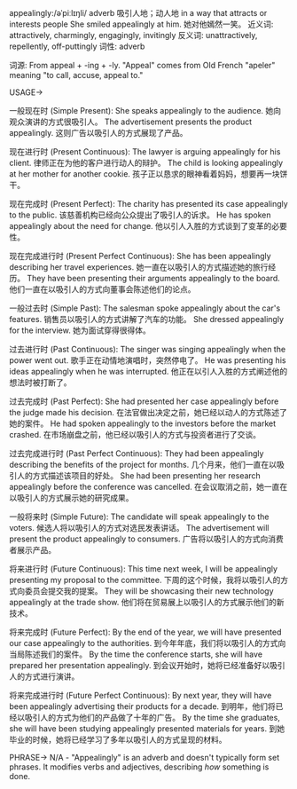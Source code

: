 appealingly:/əˈpiːlɪŋli/
adverb
吸引人地；动人地
in a way that attracts or interests people
She smiled appealingly at him. 她对他嫣然一笑。
近义词: attractively, charmingly, engagingly, invitingly
反义词: unattractively, repellently, off-puttingly
词性: adverb

词源:
From appeal + -ing + -ly.  "Appeal" comes from Old French "apeler" meaning "to call, accuse, appeal to."

USAGE->

一般现在时 (Simple Present):
She speaks appealingly to the audience. 她向观众演讲的方式很吸引人。
The advertisement presents the product appealingly.  这则广告以吸引人的方式展现了产品。


现在进行时 (Present Continuous):
The lawyer is arguing appealingly for his client.  律师正在为他的客户进行动人的辩护。
The child is looking appealingly at her mother for another cookie.  孩子正以恳求的眼神看着妈妈，想要再一块饼干。


现在完成时 (Present Perfect):
The charity has presented its case appealingly to the public.  该慈善机构已经向公众提出了吸引人的诉求。
He has spoken appealingly about the need for change. 他以引人入胜的方式谈到了变革的必要性。


现在完成进行时 (Present Perfect Continuous):
She has been appealingly describing her travel experiences. 她一直在以吸引人的方式描述她的旅行经历。
They have been presenting their arguments appealingly to the board.  他们一直在以吸引人的方式向董事会陈述他们的论点。


一般过去时 (Simple Past):
The salesman spoke appealingly about the car's features.  销售员以吸引人的方式讲解了汽车的功能。
She dressed appealingly for the interview.  她为面试穿得很得体。


过去进行时 (Past Continuous):
The singer was singing appealingly when the power went out.  歌手正在动情地演唱时，突然停电了。
He was presenting his ideas appealingly when he was interrupted. 他正在以引人入胜的方式阐述他的想法时被打断了。


过去完成时 (Past Perfect):
She had presented her case appealingly before the judge made his decision.  在法官做出决定之前，她已经以动人的方式陈述了她的案件。
He had spoken appealingly to the investors before the market crashed. 在市场崩盘之前，他已经以吸引人的方式与投资者进行了交谈。


过去完成进行时 (Past Perfect Continuous):
They had been appealingly describing the benefits of the project for months. 几个月来，他们一直在以吸引人的方式描述该项目的好处。
She had been presenting her research appealingly before the conference was cancelled.  在会议取消之前，她一直在以吸引人的方式展示她的研究成果。


一般将来时 (Simple Future):
The candidate will speak appealingly to the voters.  候选人将以吸引人的方式对选民发表讲话。
The advertisement will present the product appealingly to consumers. 广告将以吸引人的方式向消费者展示产品。


将来进行时 (Future Continuous):
This time next week, I will be appealingly presenting my proposal to the committee. 下周的这个时候，我将以吸引人的方式向委员会提交我的提案。
They will be showcasing their new technology appealingly at the trade show.  他们将在贸易展上以吸引人的方式展示他们的新技术。


将来完成时 (Future Perfect):
By the end of the year, we will have presented our case appealingly to the authorities. 到今年年底，我们将以吸引人的方式向当局陈述我们的案件。
By the time the conference starts, she will have prepared her presentation appealingly. 到会议开始时，她将已经准备好以吸引人的方式进行演讲。


将来完成进行时 (Future Perfect Continuous):
By next year, they will have been appealingly advertising their products for a decade.  到明年，他们将已经以吸引人的方式为他们的产品做了十年的广告。
By the time she graduates, she will have been studying appealingly presented materials for years. 到她毕业的时候，她将已经学习了多年以吸引人的方式呈现的材料。



PHRASE->
N/A -  "Appealingly" is an adverb and doesn't typically form set phrases.  It modifies verbs and adjectives, describing *how* something is done.
